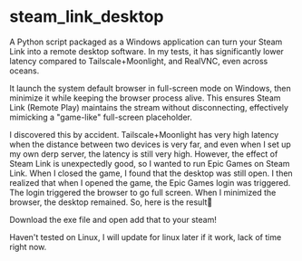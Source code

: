 # steam_link_desktop

A Python script packaged as a Windows application can turn your Steam Link into a remote desktop software. In my tests, it has significantly lower latency compared to Tailscale+Moonlight, and RealVNC, even across oceans.

It launch the system default browser in full-screen mode on Windows, then minimize it while keeping the browser process alive. This ensures Steam Link (Remote Play) maintains the stream without disconnecting, effectively mimicking a "game-like" full-screen placeholder.

I discovered this by accident. Tailscale+Moonlight has very high latency when the distance between two devices is very far, and even when I set up my own derp server, the latency is still very high. However, the effect of Steam Link is unexpectedly good, so I wanted to run Epic Games on Steam Link. When I closed the game, I found that the desktop was still open. I then realized that when I opened the game, the Epic Games login was triggered. The login triggered the browser to go full screen. When I minimized the browser, the desktop remained. So, here is the result🤣

Download the exe file and open add that to your steam!

Haven't tested on Linux, I will update for linux later if it work, lack of time right now.
